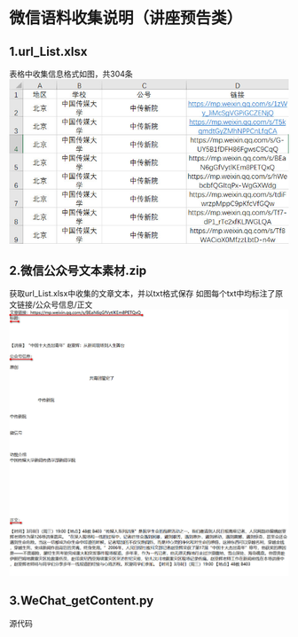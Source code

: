 # 微信语料收集说明（讲座预告类）
## 1.url_List.xlsx
表格中收集信息格式如图，共304条
![Image text](https://raw.githubusercontent.com/JJYDXFS/little-innovation/master/Text_Materials/WeChat/img/xlsx.jpg)
## 2.微信公众号文本素材.zip
获取url_List.xlsx中收集的文章文本，并以txt格式保存
如图每个txt中均标注了原文链接/公众号信息/正文
![Image text](https://raw.githubusercontent.com/JJYDXFS/little-innovation/master/Text_Materials/WeChat/img/txt.jpg)
## 3.WeChat_getContent.py
源代码
